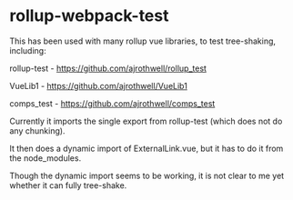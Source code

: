 # rollup-webpack-test

This has been used with many rollup vue libraries, to test tree-shaking, including:

rollup-test - https://github.com/ajrothwell/rollup_test

VueLib1 - https://github.com/ajrothwell/VueLib1

comps_test - https://github.com/ajrothwell/comps_test

Currently it imports the single export from rollup-test (which does not do any chunking).

It then does a dynamic import of ExternalLink.vue, but it has to do it from the node_modules.

Though the dynamic import seems to be working, it is not clear to me yet whether it can fully tree-shake.
